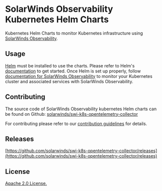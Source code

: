 # SolarWinds Observability Kubernetes Helm Charts

Kubernetes Helm Charts to monitor Kubernetes infrastructure using [SolarWinds Observability](https://documentation.solarwinds.com/en/success_center/observability/content/observability_documentation.htm).

## Usage

[Helm](https://helm.sh) must be installed to use the charts.
Please refer to Helm's [documentation](https://helm.sh/docs/) to get started.
Once Helm is set up properly, follow [documentation for SolarWinds Observability](https://documentation.solarwinds.com/en/success_center/observability/content/configure/configure-kubernetes.htm?cshid=app-add-kubernetes) to monitor your Kubernetes cluster and associated services with SolarWinds Observability.

## Contributing

The source code of SolarWinds Observability kubernetes Helm charts can be found on Github: [solarwinds/swi-k8s-opentelemetry-collector](https://github.com/solarwinds/swi-k8s-opentelemetry-collector)

For contributing please refer to our [contribution guidelines](https://github.com/solarwinds/swi-k8s-opentelemetry-collector/blob/master/doc/development.md#development) for details.

## Releases

[https://github.com/solarwinds/swi-k8s-opentelemetry-collector/releases](https://github.com/solarwinds/swi-k8s-opentelemetry-collector/releases)

## License

[Apache 2.0 License.](https://github.com/solarwinds/swi-k8s-opentelemetry-collector/blob/master/LICENSE)
